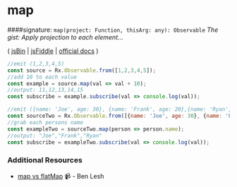 # map
####signature: `map(project: Function, thisArg: any): Observable`
*The gist: Apply projection to each element...*

( [jsBin](http://jsbin.com/vegagizedo/1/edit?js,console) | [jsFiddle](https://jsfiddle.net/qg6qfqLz/36/) | [official docs](http://reactivex-rxjs5.surge.sh/function/index.html#static-function-map) )

```js
//emit (1,2,3,4,5)
const source = Rx.Observable.from([1,2,3,4,5]);
//add 10 to each value
const example = source.map(val => val + 10);
//output: 11,12,13,14,15
const subscribe = example.subscribe(val => console.log(val));

//emit ({name: 'Joe', age: 30}, {name: 'Frank', age: 20},{name: 'Ryan', age: 50})
const sourceTwo = Rx.Observable.from([{name: 'Joe', age: 30}, {name: 'Frank', age: 20},{name: 'Ryan', age: 50}]);
//grab each persons name
const exampleTwo = sourceTwo.map(person => person.name);
//output: "Joe","Frank","Ryan"
const subscribe = exampleTwo.subscribe(val => console.log(val));
```

### Additional Resources
* [map vs flatMap](https://egghead.io/lessons/rxjs-rxjs-map-vs-flatmap) :video_camera: - Ben Lesh